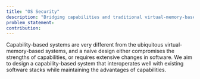 ```yaml
---
title: "OS Security"
description: "Bridging capabilities and traditional virtual-memory-based systems"
problem_statement: 
contribution: 
---
```


Capability-based systems are very different from the ubiquitous virtual-memory-based systems,
and a naive design either compromises the strengths of capabilities, or requires
extensive changes in software.
We aim to design a capability-based system that interoperates well with existing software stacks while
maintaining the advantages of capabilities.